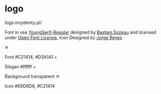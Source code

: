 # logo
logo.incydenty.pl/



Font in use <a target="_blank" href="https://github.com/uplaod/YoungSerif">YoungSerif-Regular</a> designed by
<a target="_blank" href="http://sozoo.fr/">Bastien Sozeau</a>
and licensed under
<a target="_blank" href="http://scripts.sil.org/cms/scripts/page.php?site_id=nrsi&amp;id=OFL_web">Open Font License.</a>
Icon Designed by
<a target="_blank" href="https://thenounproject.com/jorge.reyes.798278">Jorge Reyes</a>



✕

Font
#C21414, #D3A1A1
+

Slogan
#ffffff
+

Background
transparent
✕

Icon
#E6D6D6, #C21414



